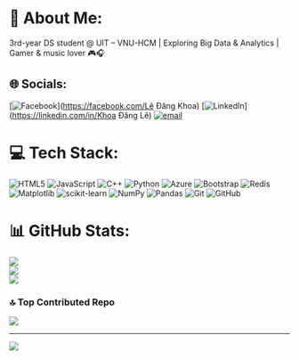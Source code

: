 # 💫 About Me:
3rd-year DS student @ UIT – VNU-HCM | Exploring Big Data & Analytics | Gamer & music lover 🎮🎧


## 🌐 Socials:
[![Facebook](https://img.shields.io/badge/Facebook-%231877F2.svg?logo=Facebook&logoColor=white)](https://facebook.com/Lê Đăng Khoa) [![LinkedIn](https://img.shields.io/badge/LinkedIn-%230077B5.svg?logo=linkedin&logoColor=white)](https://linkedin.com/in/Khoa Đăng Lê) [![email](https://img.shields.io/badge/Email-D14836?logo=gmail&logoColor=white)](mailto:ledangkhoa11a1@gmail.com) 

# 💻 Tech Stack:
![HTML5](https://img.shields.io/badge/html5-%23E34F26.svg?style=for-the-badge&logo=html5&logoColor=white) ![JavaScript](https://img.shields.io/badge/javascript-%23323330.svg?style=for-the-badge&logo=javascript&logoColor=%23F7DF1E) ![C++](https://img.shields.io/badge/c++-%2300599C.svg?style=for-the-badge&logo=c%2B%2B&logoColor=white) ![Python](https://img.shields.io/badge/python-3670A0?style=for-the-badge&logo=python&logoColor=ffdd54) ![Azure](https://img.shields.io/badge/azure-%230072C6.svg?style=for-the-badge&logo=microsoftazure&logoColor=white) ![Bootstrap](https://img.shields.io/badge/bootstrap-%238511FA.svg?style=for-the-badge&logo=bootstrap&logoColor=white) ![Redis](https://img.shields.io/badge/redis-%23DD0031.svg?style=for-the-badge&logo=redis&logoColor=white) ![Matplotlib](https://img.shields.io/badge/Matplotlib-%23ffffff.svg?style=for-the-badge&logo=Matplotlib&logoColor=black) ![scikit-learn](https://img.shields.io/badge/scikit--learn-%23F7931E.svg?style=for-the-badge&logo=scikit-learn&logoColor=white) ![NumPy](https://img.shields.io/badge/numpy-%23013243.svg?style=for-the-badge&logo=numpy&logoColor=white) ![Pandas](https://img.shields.io/badge/pandas-%23150458.svg?style=for-the-badge&logo=pandas&logoColor=white) ![Git](https://img.shields.io/badge/git-%23F05033.svg?style=for-the-badge&logo=git&logoColor=white) ![GitHub](https://img.shields.io/badge/github-%23121011.svg?style=for-the-badge&logo=github&logoColor=white)
# 📊 GitHub Stats:
![](https://github-readme-stats.vercel.app/api?username=KhoaLeDang2375&theme=dark&hide_border=false&include_all_commits=false&count_private=false)<br/>
![](https://nirzak-streak-stats.vercel.app/?user=KhoaLeDang2375&theme=dark&hide_border=false)<br/>
![](https://github-readme-stats.vercel.app/api/top-langs/?username=KhoaLeDang2375&theme=dark&hide_border=false&include_all_commits=false&count_private=false&layout=compact)

### 🔝 Top Contributed Repo
![](https://github-contributor-stats.vercel.app/api?username=KhoaLeDang2375&limit=5&theme=dark&combine_all_yearly_contributions=true)

---
[![](https://visitcount.itsvg.in/api?id=KhoaLeDang2375&icon=0&color=0)](https://visitcount.itsvg.in)

<!-- Proudly created with GPRM ( https://gprm.itsvg.in ) -->
